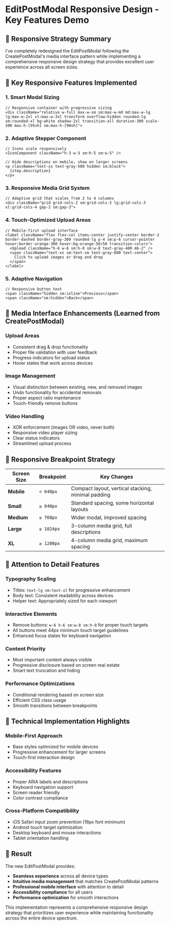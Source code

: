 # EditPostModal Responsive Design - Key Features Demo

## 🎯 Responsive Strategy Summary

I've completely redesigned the EditPostModal following the CreatePostModal's media interface pattern while implementing a comprehensive responsive design strategy that provides excellent user experience across all screen sizes.

## 📱 Key Responsive Features Implemented

### 1. **Smart Modal Sizing**

```tsx
// Responsive container with progressive sizing
<div className="relative w-full max-w-sm sm:max-w-md md:max-w-lg lg:max-w-2xl xl:max-w-3xl transform overflow-hidden rounded-lg sm:rounded-xl bg-white shadow-2xl transition-all duration-300 scale-100 max-h-[95vh] sm:max-h-[90vh]">
```

### 2. **Adaptive Stepper Component**

```tsx
// Icons scale responsively
<IconComponent className="h-3 w-3 sm:h-5 sm:w-5" />

// Hide descriptions on mobile, show on larger screens
<p className="text-xs text-gray-500 hidden sm:block">
  {step.description}
</p>
```

### 3. **Responsive Media Grid System**

```tsx
// Adaptive grid that scales from 2 to 4 columns
<div className="grid grid-cols-2 sm:grid-cols-2 lg:grid-cols-3 xl:grid-cols-4 gap-2 sm:gap-3">
```

### 4. **Touch-Optimized Upload Areas**

```tsx
// Mobile-first upload interface
<label className="flex flex-col items-center justify-center border-2 border-dashed border-gray-300 rounded-lg p-4 sm:p-6 cursor-pointer hover:border-orange-300 hover:bg-orange-50/50 transition-colors">
  <Upload className="h-6 w-6 sm:h-8 sm:w-8 text-gray-400 mb-2" />
  <span className="text-xs sm:text-sm text-gray-600 text-center">
    Click to upload images or drag and drop
  </span>
</label>
```

### 5. **Adaptive Navigation**

```tsx
// Responsive button text
<span className="hidden sm:inline">Previous</span>
<span className="sm:hidden">Back</span>
```

## 🎨 Media Interface Enhancements (Learned from CreatePostModal)

### **Upload Areas**

- Consistent drag & drop functionality
- Proper file validation with user feedback
- Progress indicators for upload status
- Hover states that work across devices

### **Image Management**

- Visual distinction between existing, new, and removed images
- Undo functionality for accidental removals
- Proper aspect ratio maintenance
- Touch-friendly remove buttons

### **Video Handling**

- XOR enforcement (images OR video, never both)
- Responsive video player sizing
- Clear status indicators
- Streamlined upload process

## 📐 Responsive Breakpoint Strategy

| Screen Size | Breakpoint | Key Changes                                        |
| ----------- | ---------- | -------------------------------------------------- |
| **Mobile**  | `< 640px`  | Compact layout, vertical stacking, minimal padding |
| **Small**   | `≥ 640px`  | Standard spacing, some horizontal layouts          |
| **Medium**  | `≥ 768px`  | Wider modal, improved spacing                      |
| **Large**   | `≥ 1024px` | 3-column media grid, full descriptions             |
| **XL**      | `≥ 1280px` | 4-column media grid, maximum spacing               |

## 🎯 Attention to Detail Features

### **Typography Scaling**

- Titles: `text-lg sm:text-xl` for progressive enhancement
- Body text: Consistent readability across devices
- Helper text: Appropriately sized for each viewport

### **Interactive Elements**

- Remove buttons: `w-6 h-6 sm:w-8 sm:h-8` for proper touch targets
- All buttons meet 44px minimum touch target guidelines
- Enhanced focus states for keyboard navigation

### **Content Priority**

- Most important content always visible
- Progressive disclosure based on screen real estate
- Smart text truncation and hiding

### **Performance Optimizations**

- Conditional rendering based on screen size
- Efficient CSS class usage
- Smooth transitions between breakpoints

## 🔧 Technical Implementation Highlights

### **Mobile-First Approach**

- Base styles optimized for mobile devices
- Progressive enhancement for larger screens
- Touch-first interaction design

### **Accessibility Features**

- Proper ARIA labels and descriptions
- Keyboard navigation support
- Screen reader friendly
- Color contrast compliance

### **Cross-Platform Compatibility**

- iOS Safari input zoom prevention (16px font minimum)
- Android touch target optimization
- Desktop keyboard and mouse interactions
- Tablet orientation handling

## 🚀 Result

The new EditPostModal provides:

- **Seamless experience** across all device types
- **Intuitive media management** that matches CreatePostModal patterns
- **Professional mobile interface** with attention to detail
- **Accessibility compliance** for all users
- **Performance optimization** for smooth interactions

This implementation represents a comprehensive responsive design strategy that prioritizes user experience while maintaining functionality across the entire device spectrum.
